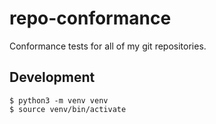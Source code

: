 # repo-conformance
Conformance tests for all of my git repositories.


## Development

```shell
$ python3 -m venv venv
$ source venv/bin/activate
```
